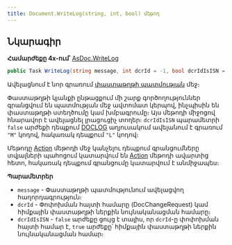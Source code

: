 ```yaml
---
title: Document.WriteLog(string, int, bool) մեթոդ
---
```


## Նկարագիր

**Համարժեքը 4x-ում՝** [AsDoc.WriteLog](https://armsoft.github.io/as4x-docs/HTM/ProgrGuide/Functions/ASDOC/WriteLog.html)

```c#
public Task WriteLog(string message, int dcrId = -1, bool dcrIdIsISN = false)
```

Ավելացնում է նոր գրառում [փաստաթղթի պատմության](https://armsoft.github.io/as4x-docs/HTM/ProgrGuide/Database/DocLog.html) մեջ։

Փաստաթղթի կյանքի ընթացքում մի շարք գործողություններ գրանցվում են պատմության մեջ ավտոմատ կերպով, ինչպիսին են փաստաթղթի ստեղծումը կամ խմբագրումը։ 
Այս մեթոդի միջոցով հնարավոր է ավելացնել լրացուցիչ տողեր։ 
`dcrIdIsISN` պարամետրի `false` արժեքի դեպքում [DOCLOG](https://armsoft.github.io/as4x-docs/HTM/ProgrGuide/Database/DocLog.html) աղյուսակում ավելանում է գրառում `"M"` կոդով, հակառակ դեպքում `"L"` կոդով։

Մեթոդը [Action](Action.md) մեթոդի մեջ կանչելու դեպքում գրանցումները տվյալների պահոցում կատարվում են [Action](Action.md) մեթոդի ավարտից հետո, հակառակ դեպքում գրանցումը կատարվում է անմիջապես։

**Պարամետրեր**

* `message` - Փաստաթղթի պատմությունում ավելացվող հաղորդագրություն։
* `dcrId` - Փոփոխման հայտի համարը (DocChangeRequest) կամ հիմքային փաստաթղթի ներքին նույնականացման համարը։
* `dcrIdIsISN` - `false` արժեքը ցույց է տալիս, որ `dcrId`-ը փոփոխման հայտի համար է, `true` արժեքը՝ հիմքային փաստաթղթի ներքին նույնականացման համար։

